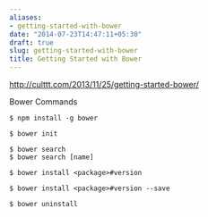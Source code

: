 ```yaml
---
aliases:
- getting-started-with-bower
date: "2014-07-23T14:47:11+05:30"
draft: true
slug: getting-started-with-bower
title: Getting Started with Bower
---
```

http://culttt.com/2013/11/25/getting-started-bower/

Bower Commands

```language-bash
$ npm install -g bower

$ bower init

$ bower search
$ bower search [name]

$ bower install <package>#version

$ bower install <package>#version --save

$ bower uninstall

```
